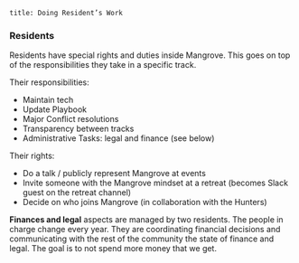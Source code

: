 ```
title: Doing Resident’s Work
```

### Residents

Residents have special rights and duties inside Mangrove. This goes on top of the responsibilities they take in a specific track.

Their responsibilities:

- Maintain tech
- Update Playbook 
- Major Conflict resolutions
- Transparency between tracks
- Administrative Tasks: legal and finance (see below)

Their rights:

- Do a talk / publicly represent Mangrove at events
- Invite someone with the Mangrove mindset at a retreat (becomes Slack guest on the retreat channel)
- Decide on who joins Mangrove (in collaboration with the Hunters)


**Finances and legal** aspects are managed by two residents. The people in charge change every year. They are coordinating financial decisions and communicating with the rest of the community the state of finance and legal. The goal is to not spend more money that we get.
